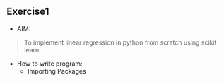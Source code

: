 ## Exercise1
* AIM:
> To implement linear regression in python from scratch using scikit learn
* How to write program:
  * Importing Packages
